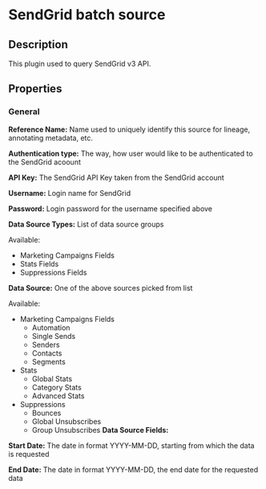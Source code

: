 # SendGrid batch source

Description
-----------
This plugin used to query SendGrid v3 API.

Properties
----------
### General

**Reference Name:** Name used to uniquely identify this source for lineage, annotating metadata, etc.

**Authentication type:** The way, how user would like to be authenticated to the SendGrid acoount

**API Key:** The SendGrid API Key taken from the SendGrid account

**Username:** Login name for SendGrid

**Password:** Login password for the username specified above

**Data Source Types:** List of data source groups

Available:
- Marketing Campaigns Fields
- Stats Fields
- Suppressions Fields

**Data Source:** One of the above sources picked from list

Available:
- Marketing Campaigns Fields
  - Automation
  - Single Sends
  - Senders
  - Contacts
  - Segments
- Stats
  - Global Stats
  - Category Stats
  - Advanced Stats
- Suppressions
  - Bounces
  - Global Unsubscribes
  - Group Unsubscribes
**Data Source Fields:** 

**Start Date:** The date in format YYYY-MM-DD, starting from which the data is requested

**End Date:**  The date in format YYYY-MM-DD, the end date for the requested data



